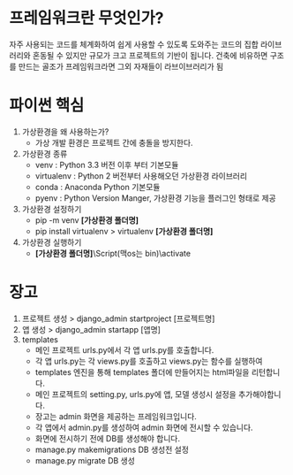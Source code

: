  # 프레임워크란 무엇인가?
자주 사용되는 코드를 체계화하여 쉽게 사용할 수 있도록 도와주는 코드의 집합
라이브러리와 혼동될 수 있지만 규모가 크고 프로젝트의 기반이 됩니다.
건축에 비유하면 구조를 만드는 골조가 프레임워크라면
그외 자재들이 라브이브러리가 됨

 # 파이썬 핵심
 1. 가상환경을 왜 사용하는가?
	- 가상 개발 환경은 프로젝트 간에 충돌을 방지한다.
 1. 가상환경 종류
	 - venv : Python 3.3 버전 이후 부터 기본모듈
	 - virtualenv : Python 2 버전부터 사용해오던 가상환경 라이브러리
	 - conda : Anaconda Python 기본모듈
	 - pyenv : Python Version Manger, 가상환경 기능을 플러그인 형태로 제공
 1. 가상환경 설정하기
	 - pip -m venv __[가상환경 폴더명]__ 
	 - pip install virtualenv > virtualenv __[가상환경 폴더명]__
 1. 가상환경 실행하기
	- __[가상환경 폴더명]__\Script(맥os는 bin)\activate

 # 장고
 1. 프로젝트 생성 > django_admin startproject [프로젝트명]
 1. 앱 생성 > django_admin startapp [앱명]
 1. templates
	- 메인 프로젝트 urls.py에서 각 앱 urls.py를 호출합니다.
	- 각 앱 urls.py는 각 views.py를 호출하고 views.py는 함수를 실행하여
	- templates 엔진을 통해 templates 폴더에 만들어지는 html파일을 리턴합니다.
	- 메인 프로젝트의 setting.py, urls.py에 앱, 모델 생성시 설정을 추가해야합니다.
	- 장고는 admin 화면을 제공하는 프레임워크입니다.
	- 각 앱에서 admin.py를 생성하여 admin 화면에 전시할 수 있습니다.
	- 화면에 전시하기 전에 DB를 생성해야 합니다. 
	- manage.py makemigrations DB 생성전 설정
	- manage.py migrate DB 생성
